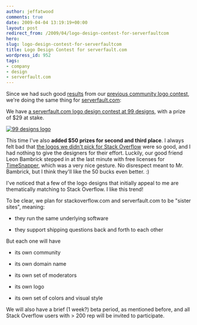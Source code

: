 ```yaml
---
author: jeffatwood
comments: true
date: 2009-04-04 13:19:19+00:00
layout: post
redirect_from: /2009/04/logo-design-contest-for-serverfaultcom
hero: 
slug: logo-design-contest-for-serverfaultcom
title: Logo Design Contest for serverfault.com
wordpress_id: 952
tags:
- company
- design
- serverfault.com
---
```



Since we had such good [results](http://blog.stackoverflow.com/2008/04/logo-design-contest-winner/) from our [previous community logo contest](http://blog.stackoverflow.com/2008/04/logo-design-contest/), we're doing the same thing for [serverfault.com](http://serverfault.com):



We have [a serverfault.com logo design contest at 99 designs](http://99designs.com/contests/20088), with a prize of $29 at stake.





[![99 designs logo](https://i.stack.imgur.com/tC02X.png)](http://99designs.com/contests/20088)





This time I've also **added $50 prizes for second and third place**. I always felt bad that [the logos we didn't pick for Stack Overflow](http://blog.stackoverflow.com/2008/04/logo-design-contest-winner/) were so good, and I had nothing to give the designers for their effort. Luckily, our good friend Leon Bambrick stepped in at the last minute with free licenses for [TimeSnapper](http://www.timesnapper.com/), which was a very nice gesture. No disrespect meant to Mr. Bambrick, but I think they'll like the 50 bucks even better. :)



I've noticed that a few of the logo designs that initially appeal to me are thematically matching to Stack Overflow. I like this trend!



To be clear, we plan for stackoverflow.com and serverfault.com to be "sister sites", meaning:







  * they run the same underlying software

  * they support shipping questions back and forth to each other






But each one will have 







  * its own community

  * its own domain name

  * its own set of moderators

  * its own logo

  * its own set of colors and visual style




We will also have a brief (1 week?) beta period, as mentioned before, and all Stack Overflow users with > 200 rep will be invited to participate.

